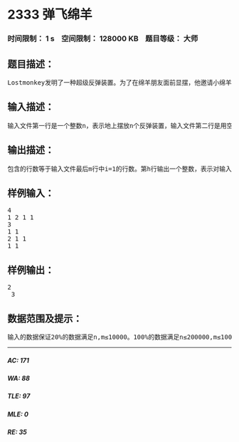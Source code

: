 # 2333 弹飞绵羊   
### 时间限制： 1 s&nbsp;&nbsp;&nbsp;&nbsp;空间限制： 128000 KB&nbsp;&nbsp;&nbsp;&nbsp;题目等级： 大师  
## 题目描述：  

<pre>
Lostmonkey发明了一种超级反弹装置。为了在绵羊朋友面前显摆，他邀请小绵羊一起玩个游戏。游戏一开始，Lostmonkey在地上沿一条直线摆放 n个反弹装置，并按从前往后的方式将反弹装置依次编号为 0 到 n-1，对 0≤i≤n-1，为第 i 个反弹装置设定了初始弹力系数 ki，当绵羊落到第 i 个反弹装置上时，它将被往后弹出 ki 步，即落到第 i+ki 个反弹装置上，若不存在第i+ki个反弹装置，则绵羊被弹飞。绵羊想知道： 从第i个反弹装置开始， 它被弹出几次 （含被弹飞的那次）后会被弹飞。为使游戏更有趣，Lostmonkey 还可以修改某个反弹装置的弹力系数，但任何时候弹力系数均为正整数。
</pre>
  
  
## 输入描述：  

<pre>
输入文件第一行是一个整数n，表示地上摆放n个反弹装置，输入文件第二行是用空格隔开的n个正整数k0,k1,…,kn-1，分别表示n个反弹装置的初始弹力系数。输入文件第三行是一个正整数m，表示后面还有m行输入数据。接下来的m行，每行至少有用空格隔开的两个整数i和j，若i=1，则你要输出从第j个反弹装置开始，被弹出几次后会被弹飞；若i=2，则该行有用空格隔开的三个整数i，j和k，表示第j个反弹装置的弹力系数被修改为k。
</pre>
  
  
## 输出描述：  

<pre>
包含的行数等于输入文件最后m行中i=1的行数。第h行输出一个整数，表示对输入中给出的第h个求弹出次数的问题，基于n个反弹装置当时的弹力系数，求出的弹出次数。
</pre>
  
  
## 样例输入：  

<pre>
4   
1 2 1 1  
3   
1 1   
2 1 1   
1 1
</pre>
  
  
## 样例输出：  

<pre>
2   
 3
</pre>
  
  
## 数据范围及提示：  

<pre>
输入的数据保证20%的数据满足n,m≤10000。100%的数据满足n≤200000,m≤100000
</pre>
  
  
***  

##### AC: 171  
##### WA: 88  
##### TLE: 97  
##### MLE: 0  
##### RE: 35  

